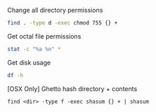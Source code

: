 Change all directory permissions
```bash
find . -type d -exec chmod 755 {} +
```

Get octal file permissions
```bash
stat -c "%a %n" *
```

Get disk usage
```bash
df -h
```

[OSX Only] Ghetto hash directory + contents
```
find <dir> -type f -exec shasum {} + | shasum
```